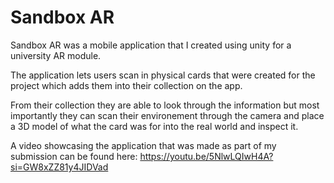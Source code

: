 # Sandbox AR

Sandbox AR was a mobile application that I created using unity for a university AR module.

The application lets users scan in physical cards that were created for the project which adds them into their collection on the app.

From their collection they are able to look through the information but most importantly they can scan their environement through the camera and place a 3D model of what the card was for into the real world and inspect it.

A video showcasing the application that was made as part of my submission can be found here: https://youtu.be/5NlwLQIwH4A?si=GW8xZZ81y4JIDVad
